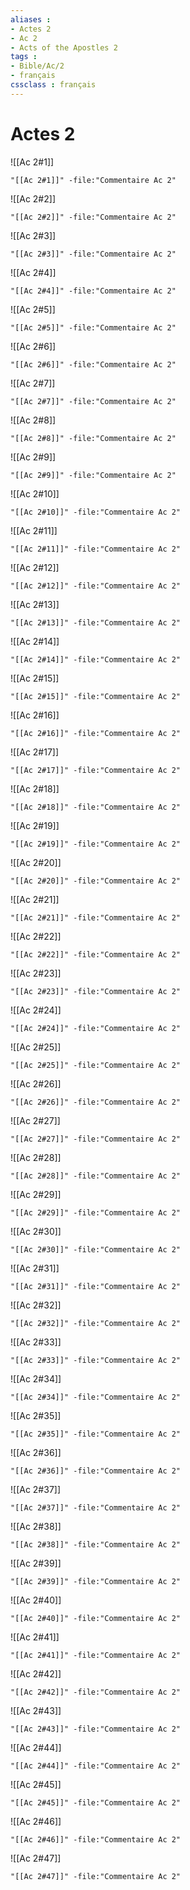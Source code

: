 ```yaml
---
aliases : 
- Actes 2
- Ac 2
- Acts of the Apostles 2
tags : 
- Bible/Ac/2
- français
cssclass : français
---
```


# Actes 2

![[Ac 2#1]]

```query
"[[Ac 2#1]]" -file:"Commentaire Ac 2"
```

![[Ac 2#2]]

```query
"[[Ac 2#2]]" -file:"Commentaire Ac 2"
```

![[Ac 2#3]]

```query
"[[Ac 2#3]]" -file:"Commentaire Ac 2"
```

![[Ac 2#4]]

```query
"[[Ac 2#4]]" -file:"Commentaire Ac 2"
```

![[Ac 2#5]]

```query
"[[Ac 2#5]]" -file:"Commentaire Ac 2"
```

![[Ac 2#6]]

```query
"[[Ac 2#6]]" -file:"Commentaire Ac 2"
```

![[Ac 2#7]]

```query
"[[Ac 2#7]]" -file:"Commentaire Ac 2"
```

![[Ac 2#8]]

```query
"[[Ac 2#8]]" -file:"Commentaire Ac 2"
```

![[Ac 2#9]]

```query
"[[Ac 2#9]]" -file:"Commentaire Ac 2"
```

![[Ac 2#10]]

```query
"[[Ac 2#10]]" -file:"Commentaire Ac 2"
```

![[Ac 2#11]]

```query
"[[Ac 2#11]]" -file:"Commentaire Ac 2"
```

![[Ac 2#12]]

```query
"[[Ac 2#12]]" -file:"Commentaire Ac 2"
```

![[Ac 2#13]]

```query
"[[Ac 2#13]]" -file:"Commentaire Ac 2"
```

![[Ac 2#14]]

```query
"[[Ac 2#14]]" -file:"Commentaire Ac 2"
```

![[Ac 2#15]]

```query
"[[Ac 2#15]]" -file:"Commentaire Ac 2"
```

![[Ac 2#16]]

```query
"[[Ac 2#16]]" -file:"Commentaire Ac 2"
```

![[Ac 2#17]]

```query
"[[Ac 2#17]]" -file:"Commentaire Ac 2"
```

![[Ac 2#18]]

```query
"[[Ac 2#18]]" -file:"Commentaire Ac 2"
```

![[Ac 2#19]]

```query
"[[Ac 2#19]]" -file:"Commentaire Ac 2"
```

![[Ac 2#20]]

```query
"[[Ac 2#20]]" -file:"Commentaire Ac 2"
```

![[Ac 2#21]]

```query
"[[Ac 2#21]]" -file:"Commentaire Ac 2"
```

![[Ac 2#22]]

```query
"[[Ac 2#22]]" -file:"Commentaire Ac 2"
```

![[Ac 2#23]]

```query
"[[Ac 2#23]]" -file:"Commentaire Ac 2"
```

![[Ac 2#24]]

```query
"[[Ac 2#24]]" -file:"Commentaire Ac 2"
```

![[Ac 2#25]]

```query
"[[Ac 2#25]]" -file:"Commentaire Ac 2"
```

![[Ac 2#26]]

```query
"[[Ac 2#26]]" -file:"Commentaire Ac 2"
```

![[Ac 2#27]]

```query
"[[Ac 2#27]]" -file:"Commentaire Ac 2"
```

![[Ac 2#28]]

```query
"[[Ac 2#28]]" -file:"Commentaire Ac 2"
```

![[Ac 2#29]]

```query
"[[Ac 2#29]]" -file:"Commentaire Ac 2"
```

![[Ac 2#30]]

```query
"[[Ac 2#30]]" -file:"Commentaire Ac 2"
```

![[Ac 2#31]]

```query
"[[Ac 2#31]]" -file:"Commentaire Ac 2"
```

![[Ac 2#32]]

```query
"[[Ac 2#32]]" -file:"Commentaire Ac 2"
```

![[Ac 2#33]]

```query
"[[Ac 2#33]]" -file:"Commentaire Ac 2"
```

![[Ac 2#34]]

```query
"[[Ac 2#34]]" -file:"Commentaire Ac 2"
```

![[Ac 2#35]]

```query
"[[Ac 2#35]]" -file:"Commentaire Ac 2"
```

![[Ac 2#36]]

```query
"[[Ac 2#36]]" -file:"Commentaire Ac 2"
```

![[Ac 2#37]]

```query
"[[Ac 2#37]]" -file:"Commentaire Ac 2"
```

![[Ac 2#38]]

```query
"[[Ac 2#38]]" -file:"Commentaire Ac 2"
```

![[Ac 2#39]]

```query
"[[Ac 2#39]]" -file:"Commentaire Ac 2"
```

![[Ac 2#40]]

```query
"[[Ac 2#40]]" -file:"Commentaire Ac 2"
```

![[Ac 2#41]]

```query
"[[Ac 2#41]]" -file:"Commentaire Ac 2"
```

![[Ac 2#42]]

```query
"[[Ac 2#42]]" -file:"Commentaire Ac 2"
```

![[Ac 2#43]]

```query
"[[Ac 2#43]]" -file:"Commentaire Ac 2"
```

![[Ac 2#44]]

```query
"[[Ac 2#44]]" -file:"Commentaire Ac 2"
```

![[Ac 2#45]]

```query
"[[Ac 2#45]]" -file:"Commentaire Ac 2"
```

![[Ac 2#46]]

```query
"[[Ac 2#46]]" -file:"Commentaire Ac 2"
```

![[Ac 2#47]]

```query
"[[Ac 2#47]]" -file:"Commentaire Ac 2"
```

